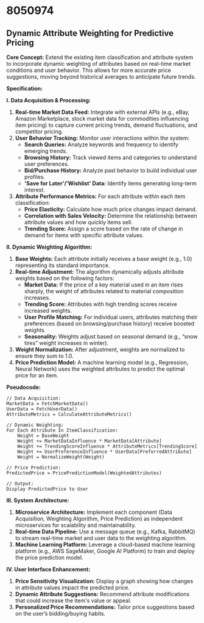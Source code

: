 # 8050974

## Dynamic Attribute Weighting for Predictive Pricing

**Core Concept:** Extend the existing item classification and attribute system to incorporate dynamic weighting of attributes based on real-time market conditions and user behavior. This allows for more accurate price suggestions, moving beyond historical averages to anticipate future trends.

**Specification:**

**I. Data Acquisition & Processing:**

1.  **Real-time Market Data Feed:** Integrate with external APIs (e.g., eBay, Amazon Marketplace, stock market data for commodities influencing item pricing) to capture current pricing trends, demand fluctuations, and competitor pricing.
2.  **User Behavior Tracking:** Monitor user interactions within the system:
    *   **Search Queries:** Analyze keywords and frequency to identify emerging trends.
    *   **Browsing History:** Track viewed items and categories to understand user preferences.
    *   **Bid/Purchase History:**  Analyze past behavior to build individual user profiles.
    *   **'Save for Later'/'Wishlist' Data:** Identify items generating long-term interest.
3.  **Attribute Performance Metrics:** For each attribute within each item classification:
    *   **Price Elasticity:** Calculate how much price changes impact demand.
    *   **Correlation with Sales Velocity:** Determine the relationship between attribute values and how quickly items sell.
    *   **Trending Score:** Assign a score based on the rate of change in demand for items with specific attribute values.

**II. Dynamic Weighting Algorithm:**

1.  **Base Weights:** Each attribute initially receives a base weight (e.g., 1.0) representing its standard importance.
2.  **Real-time Adjustment:** The algorithm dynamically adjusts attribute weights based on the following factors:
    *   **Market Data:** If the price of a key material used in an item rises sharply, the weight of attributes related to material composition increases.
    *   **Trending Score:** Attributes with high trending scores receive increased weights.
    *   **User Profile Matching:**  For individual users, attributes matching their preferences (based on browsing/purchase history) receive boosted weights.
    *   **Seasonality:** Weights adjust based on seasonal demand (e.g., “snow tires” weight increases in winter).
3.  **Weight Normalization:**  After adjustment, weights are normalized to ensure they sum to 1.0.
4.  **Price Prediction Model:** A machine learning model (e.g., Regression, Neural Network) uses the weighted attributes to predict the optimal price for an item.

**Pseudocode:**

```
// Data Acquisition:
MarketData = FetchMarketData()
UserData = FetchUserData()
AttributeMetrics = CalculateAttributeMetrics()

// Dynamic Weighting:
For Each Attribute In ItemClassification:
    Weight = BaseWeight
    Weight += MarketDataInfluence * MarketData[Attribute]
    Weight += TrendingScoreInfluence * AttributeMetrics[TrendingScore]
    Weight += UserPreferenceInfluence * UserData[PreferredAttribute]
    Weight = NormalizeWeight(Weight)

// Price Prediction:
PredictedPrice = PricePredictionModel(WeightedAttributes)

// Output:
Display PredictedPrice to User
```

**III. System Architecture:**

1.  **Microservice Architecture:**  Implement each component (Data Acquisition, Weighting Algorithm, Price Prediction) as independent microservices for scalability and maintainability.
2.  **Real-time Data Pipeline:** Use a message queue (e.g., Kafka, RabbitMQ) to stream real-time market and user data to the weighting algorithm.
3.  **Machine Learning Platform:** Leverage a cloud-based machine learning platform (e.g., AWS SageMaker, Google AI Platform) to train and deploy the price prediction model.

**IV. User Interface Enhancement:**

1.  **Price Sensitivity Visualization:** Display a graph showing how changes in attribute values impact the predicted price.
2.  **Dynamic Attribute Suggestions:**  Recommend attribute modifications that could increase the item's value or appeal.
3.  **Personalized Price Recommendations:** Tailor price suggestions based on the user’s bidding/buying habits.